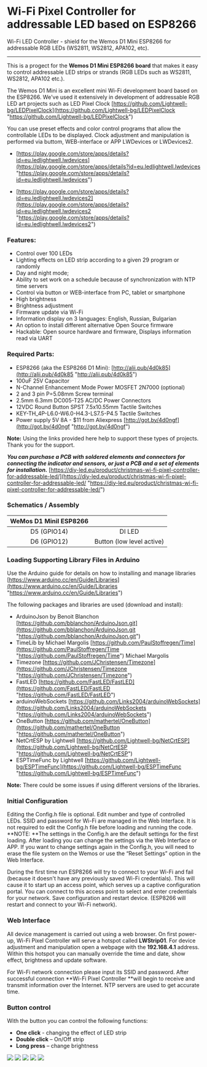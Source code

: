 # Wi-Fi Pixel Controller for addressable LED based on ESP8266
Wi-Fi LED Controller - shield for the Wemos D1 Mini ESP8266 for addressable RGB LEDs (WS2811, WS2812, APA102, etc).

------------
This is a progect for the **Wemos D1 Mini ESP8266 board** that makes it easy to control addressable LED strips or strands (RGB LEDs such as WS2811, WS2812, APA102 etc.).

The Wemos D1 Mini is an excellent mini Wi-Fi development board based on the ESP8266. We've used it extensively in development of addressable RGB LED art projects such as LED Pixel Clock [https://github.com/Lightwell-bg/LEDPixelClock](https://github.com/Lightwell-bg/LEDPixelClock "https://github.com/Lightwell-bg/LEDPixelClock")

You can use preset effects and color control programs that allow the controllable LEDs to be displayed.
Clock adjustment and manipulation is performed via buttom, WEB-interface or APP LWDevices or LWDevices2.

-  [https://play.google.com/store/apps/details?id=eu.ledlightwell.lwdevices](https://play.google.com/store/apps/details?id=eu.ledlightwell.lwdevices "https://play.google.com/store/apps/details?id=eu.ledlightwell.lwdevices")

-  [https://play.google.com/store/apps/details?id=eu.ledlightwell.lwdevices2](https://play.google.com/store/apps/details?id=eu.ledlightwell.lwdevices2 "https://play.google.com/store/apps/details?id=eu.ledlightwell.lwdevices2")

### Features:
- Control over 100 LEDs
- Lighting effects on LED strip according to a given 29 program or randomly
- Day and night mode;
- Ability to set work on a schedule because of synchronization with NTP time servers
- Control via button or WEB-interface from PC, tablet or smartphone
- High brightness
- Brightness adjustment
- Firmware update via Wi-Fi
- Information display on 3 languages: English, Russian, Bulgarian
- An option to install different alternative Open Source firmware
- Hackable: Open source hardware and firmware, Displays information read via UART


### Required Parts:
- ESP8266 (aka the ESP8266 D1 Mini): [http://alii.pub/4d0k85](http://alii.pub/4d0k85 "http://alii.pub/4d0k85")
- 100uF 25V Capacitor
- N-Channel Enhancement Mode Power MOSFET 2N7000 (optional)
- 2 and 3 pin P=5.08mm Screw terminal
- 2.5mm 6.3mm DC005-T25 AC/DC Power Connectors
- 12VDC Round Button SPST 7.5x10.55mm Tactile Switches
- KEY-TH_4P-L6.0-W6.0-H4.3-LS7.5-P4.5 Tactile Switches
- Power supply 5V 8A - $11 from Aliexpress [http://got.by/4d0ngf](http://got.by/4d0ngf "http://got.by/4d0ngf")

**Note:** Using the links provided here help to support these types of projects. Thank you for the support.

***You can purchase a PCB with soldered elements and connectors for connecting the indicator and sensors, or just a PCB and a set of elements for installation.***
 [https://diy-led.eu/product/christmas-wi-fi-pixel-controller-for-addressable-led/](https://diy-led.eu/product/christmas-wi-fi-pixel-controller-for-addressable-led/ "https://diy-led.eu/product/christmas-wi-fi-pixel-controller-for-addressable-led/")

### Schematics / Assembly
|WeMos D1 MiniI ESP8266   |   |
| :------------: | :------------: |
| D5 (GPIO14)  | DI LED  |
| D6 (GPIO12)  |  Button (low level active) |


### Loading Supporting Library Files in Arduino
Use the Arduino guide for details on how to installing and manage libraries [https://www.arduino.cc/en/Guide/Libraries](https://www.arduino.cc/en/Guide/Libraries "https://www.arduino.cc/en/Guide/Libraries") 

The following packages and libraries are used (download and install):
- ArduinoJson by Benoit Blanchon [https://github.com/bblanchon/ArduinoJson.git](https://github.com/bblanchon/ArduinoJson.git "https://github.com/bblanchon/ArduinoJson.git")
- TimeLib by Michael Margolis [https://github.com/PaulStoffregen/Time](https://github.com/PaulStoffregen/Time "https://github.com/PaulStoffregen/Time") Michael Margolis
- Timezone [https://github.com/JChristensen/Timezone](https://github.com/JChristensen/Timezone "https://github.com/JChristensen/Timezone")
- FastLED  [https://github.com/FastLED/FastLED](https://github.com/FastLED/FastLED "https://github.com/FastLED/FastLED")
- arduinoWebSockets [https://github.com/Links2004/arduinoWebSockets](https://github.com/Links2004/arduinoWebSockets "https://github.com/Links2004/arduinoWebSockets")
- OneButton [https://github.com/mathertel/OneButton](https://github.com/mathertel/OneButton "https://github.com/mathertel/OneButton")
- NetCrtESP by Lightwell [https://github.com/Lightwell-bg/NetCrtESP](https://github.com/Lightwell-bg/NetCrtESP "https://github.com/Lightwell-bg/NetCrtESP")
- ESPTimeFunc by Lightwell [https://github.com/Lightwell-bg/ESPTimeFunc](https://github.com/Lightwell-bg/ESPTimeFunc "https://github.com/Lightwell-bg/ESPTimeFunc")

**Note:** There could be some issues if using different versions of the libraries.

### Initial Configuration
Editing the Config.h file is optional. Edit number and type of controlled LEDs. SSID and password for Wi-Fi are managed in the Web Interface. It is not required to edit the Config.h file before loading and running the code.
**NOTE: **The settings in the Config.h are the default settings for the first loading. After loading you can change the settings via the Web Interface or APP. If you want to change settings again in the Config.h, you will need to erase the file system on the Wemos or use the “Reset Settings” option in the Web Interface.

 During the first time run ESP8266 will try to connect to your Wi-Fi and fail (because it doesn't have any previously saved Wi-Fi credentials). This will cause it to start up an access point, which serves up a captive configuration portal.
You can connect to this access point to select and enter credentials for your network. Save configuration and restart device. (ESP8266 will restart and connect to your Wi-Fi network).


### Web Interface
All device management is carried out using a web browser.  On first power-up, Wi-Fi Pixel Controller will serve a hotspot called **LWStrip01**. For device adjustment and manipulation open a webpage with the **192.168.4.1** address. Within this hotspot you can manually override the time and date, show effect, brightness and update software.

For Wi-Fi network connection please input its SSID and password.  After successful connection **Wi-Fi Pixel Controller **will begin to receive and transmit information over the Internet. NTP servers are used to get accurate time.

### Button control
With the button you can control the following functions:
- **One click** - changing the effect of LED strip
- **Double click** – On/Off strip
- **Long press** – change brightness

![](https://github.com/Lightwell-bg/Wi-Fi-Pixel-Controller-for-addressable-LED-based-on-ESP8266/blob/main/images/wi-setup.png?raw=true)
![](https://github.com/Lightwell-bg/Wi-Fi-Pixel-Controller-for-addressable-LED-based-on-ESP8266/blob/main/images/wi-01.jpg?raw=true)
![](https://github.com/Lightwell-bg/Wi-Fi-Pixel-Controller-for-addressable-LED-based-on-ESP8266/blob/main/images/wi-02.jpg?raw=true)
![](https://github.com/Lightwell-bg/Wi-Fi-Pixel-Controller-for-addressable-LED-based-on-ESP8266/blob/main/images/PCB.png?raw=true)
![](https://github.com/Lightwell-bg/Wi-Fi-Pixel-Controller-for-addressable-LED-based-on-ESP8266/blob/main/images/Schematic_LED2811StripNYv1.0.png?raw=true)

